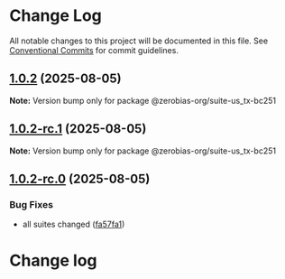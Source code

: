 # Change Log

All notable changes to this project will be documented in this file.
See [Conventional Commits](https://conventionalcommits.org) for commit guidelines.

## [1.0.2](https://github.com/zerobias-org/suite/compare/@zerobias-org/suite-us_tx-bc251@1.0.2-rc.1...@zerobias-org/suite-us_tx-bc251@1.0.2) (2025-08-05)

**Note:** Version bump only for package @zerobias-org/suite-us_tx-bc251





## [1.0.2-rc.1](https://github.com/zerobias-org/suite/compare/@zerobias-org/suite-us_tx-bc251@1.0.2-rc.0...@zerobias-org/suite-us_tx-bc251@1.0.2-rc.1) (2025-08-05)

**Note:** Version bump only for package @zerobias-org/suite-us_tx-bc251





## [1.0.2-rc.0](https://github.com/zerobias-org/suite/compare/@zerobias-org/suite-us_tx-bc251@1.0.1...@zerobias-org/suite-us_tx-bc251@1.0.2-rc.0) (2025-08-05)


### Bug Fixes

* all suites changed ([fa57fa1](https://github.com/zerobias-org/suite/commit/fa57fa1af7628003297df46b2d7740fe95bd2666))





# Change log
